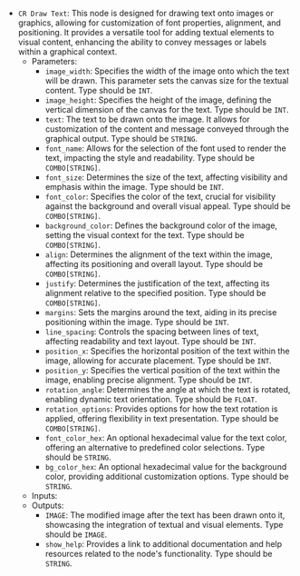 - `CR Draw Text`: This node is designed for drawing text onto images or graphics, allowing for customization of font properties, alignment, and positioning. It provides a versatile tool for adding textual elements to visual content, enhancing the ability to convey messages or labels within a graphical context.
    - Parameters:
        - `image_width`: Specifies the width of the image onto which the text will be drawn. This parameter sets the canvas size for the textual content. Type should be `INT`.
        - `image_height`: Specifies the height of the image, defining the vertical dimension of the canvas for the text. Type should be `INT`.
        - `text`: The text to be drawn onto the image. It allows for customization of the content and message conveyed through the graphical output. Type should be `STRING`.
        - `font_name`: Allows for the selection of the font used to render the text, impacting the style and readability. Type should be `COMBO[STRING]`.
        - `font_size`: Determines the size of the text, affecting visibility and emphasis within the image. Type should be `INT`.
        - `font_color`: Specifies the color of the text, crucial for visibility against the background and overall visual appeal. Type should be `COMBO[STRING]`.
        - `background_color`: Defines the background color of the image, setting the visual context for the text. Type should be `COMBO[STRING]`.
        - `align`: Determines the alignment of the text within the image, affecting its positioning and overall layout. Type should be `COMBO[STRING]`.
        - `justify`: Determines the justification of the text, affecting its alignment relative to the specified position. Type should be `COMBO[STRING]`.
        - `margins`: Sets the margins around the text, aiding in its precise positioning within the image. Type should be `INT`.
        - `line_spacing`: Controls the spacing between lines of text, affecting readability and text layout. Type should be `INT`.
        - `position_x`: Specifies the horizontal position of the text within the image, allowing for accurate placement. Type should be `INT`.
        - `position_y`: Specifies the vertical position of the text within the image, enabling precise alignment. Type should be `INT`.
        - `rotation_angle`: Determines the angle at which the text is rotated, enabling dynamic text orientation. Type should be `FLOAT`.
        - `rotation_options`: Provides options for how the text rotation is applied, offering flexibility in text presentation. Type should be `COMBO[STRING]`.
        - `font_color_hex`: An optional hexadecimal value for the text color, offering an alternative to predefined color selections. Type should be `STRING`.
        - `bg_color_hex`: An optional hexadecimal value for the background color, providing additional customization options. Type should be `STRING`.
    - Inputs:
    - Outputs:
        - `IMAGE`: The modified image after the text has been drawn onto it, showcasing the integration of textual and visual elements. Type should be `IMAGE`.
        - `show_help`: Provides a link to additional documentation and help resources related to the node's functionality. Type should be `STRING`.

